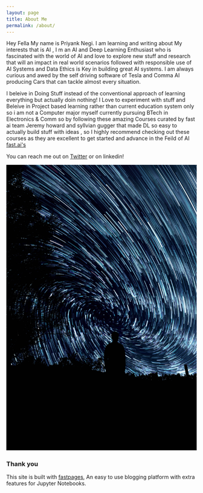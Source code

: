 ```yaml
---
layout: page
title: About Me
permalink: /about/
---
```


Hey Fella My name is Priyank Negi. I am learning and writing  about My interests that is AI , I m an AI and Deep Learning Enthusiast who is fascinated with the world of AI and love to explore new stuff and research that will  an impact in real world scenarios followed with responsible use of AI Systems and Data Ethics is Key in building great AI systems. I am always curious and awed by the self driving software of Tesla and Comma AI producing Cars that can tackle almost every situation.

I beleive in Doing Stuff instead of the conventional approach of learning everything but actually doin nothing!
I Love to experiment with stuff and Beleive in Project based learning rather than current education system only so i am not a Computer major  myself currently pursuing BTech in Electronics & Comm  so by following these amazing Courses curated by fast ai team Jeremy howard and syllvian gugger that made DL so easy to actually  build stuff with ideas , so I highly recommend checking out these courses as they are excellent to get started and advance in the Feild of AI  [fast.ai's](https://www.fast.ai/) 

You can reach me out on  [Twitter](https://twitter.com/PriyanK_7n) or on linkedin!

![](images/unsplash.jpg)


### Thank you 

This site is built with [fastpages](https://github.com/fastai/fastpages), An easy to use blogging platform with extra features for Jupyter Notebooks.
